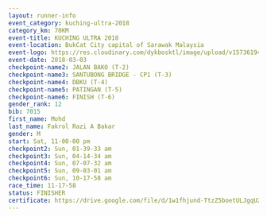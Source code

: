 ```yaml
--- 
layout: runner-info 
event_category: kuching-ultra-2018 
category_km: 70KM 
event-title: KUCHING ULTRA 2018 
event-location: BukCat City capital of Sarawak Malaysia 
event-logo: https://res.cloudinary.com/dykbosktl/image/upload/v1573619473/Logo/kuching-ultra-2018-logo_tlpvm5.png 
event-date: 2018-03-03 
checkpoint-name2: JALAN BAKO (T-2) 
checkpoint-name3: SANTUBONG BRIDGE - CP1 (T-3) 
checkpoint-name4: DBKU (T-4) 
checkpoint-name5: PATINGAN (T-5) 
checkpoint-name6: FINISH (T-6) 
gender_rank: 12
bib: 7015
first_name: Mohd
last_name: Fakrol Razi A Bakar
gender: M
start: Sat, 11-00-00 pm
checkpoint2: Sun, 01-39-33 am
checkpoint3: Sun, 04-14-34 am
checkpoint4: Sun, 07-07-32 am
checkpoint5: Sun, 09-03-01 am
checkpoint6: Sun, 10-17-58 am
race_time: 11-17-58
status: FINISHER
certificate: https://drive.google.com/file/d/1w1fhjund-TtzZ5boetULJgqU28d2CEt1/view?usp=sharing","CERTIFICATE")
--- 
```


